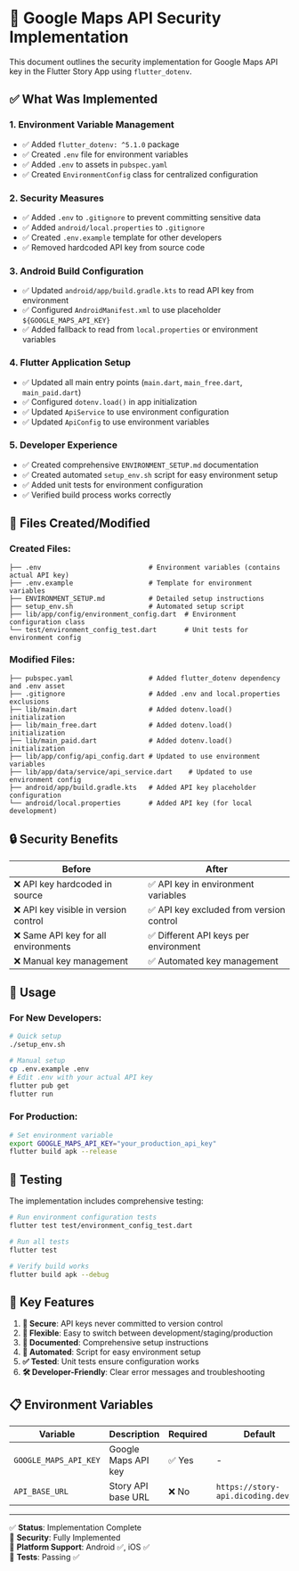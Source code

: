 # 🔐 Google Maps API Security Implementation

This document outlines the security implementation for Google Maps API key in the Flutter Story App using `flutter_dotenv`.

## ✅ What Was Implemented

### 1. **Environment Variable Management**
- ✅ Added `flutter_dotenv: ^5.1.0` package
- ✅ Created `.env` file for environment variables
- ✅ Added `.env` to assets in `pubspec.yaml`
- ✅ Created `EnvironmentConfig` class for centralized configuration

### 2. **Security Measures**
- ✅ Added `.env` to `.gitignore` to prevent committing sensitive data
- ✅ Added `android/local.properties` to `.gitignore`
- ✅ Created `.env.example` template for other developers
- ✅ Removed hardcoded API key from source code

### 3. **Android Build Configuration**
- ✅ Updated `android/app/build.gradle.kts` to read API key from environment
- ✅ Configured `AndroidManifest.xml` to use placeholder `${GOOGLE_MAPS_API_KEY}`
- ✅ Added fallback to read from `local.properties` or environment variables

### 4. **Flutter Application Setup**
- ✅ Updated all main entry points (`main.dart`, `main_free.dart`, `main_paid.dart`)
- ✅ Configured `dotenv.load()` in app initialization
- ✅ Updated `ApiService` to use environment configuration
- ✅ Updated `ApiConfig` to use environment variables

### 5. **Developer Experience**
- ✅ Created comprehensive `ENVIRONMENT_SETUP.md` documentation
- ✅ Created automated `setup_env.sh` script for easy environment setup
- ✅ Added unit tests for environment configuration
- ✅ Verified build process works correctly

## 📁 Files Created/Modified

### Created Files:
```
├── .env                           # Environment variables (contains actual API key)
├── .env.example                   # Template for environment variables
├── ENVIRONMENT_SETUP.md           # Detailed setup instructions
├── setup_env.sh                   # Automated setup script
├── lib/app/config/environment_config.dart  # Environment configuration class
└── test/environment_config_test.dart       # Unit tests for environment config
```

### Modified Files:
```
├── pubspec.yaml                   # Added flutter_dotenv dependency and .env asset
├── .gitignore                     # Added .env and local.properties exclusions
├── lib/main.dart                  # Added dotenv.load() initialization
├── lib/main_free.dart             # Added dotenv.load() initialization  
├── lib/main_paid.dart             # Added dotenv.load() initialization
├── lib/app/config/api_config.dart # Updated to use environment variables
├── lib/app/data/service/api_service.dart    # Updated to use environment config
├── android/app/build.gradle.kts   # Added API key placeholder configuration
└── android/local.properties       # Added API key (for local development)
```

## 🔒 Security Benefits

| Before | After |
|--------|-------|
| ❌ API key hardcoded in source | ✅ API key in environment variables |
| ❌ API key visible in version control | ✅ API key excluded from version control |
| ❌ Same API key for all environments | ✅ Different API keys per environment |
| ❌ Manual key management | ✅ Automated key management |

## 🚀 Usage

### For New Developers:
```bash
# Quick setup
./setup_env.sh

# Manual setup
cp .env.example .env
# Edit .env with your actual API key
flutter pub get
flutter run
```

### For Production:
```bash
# Set environment variable
export GOOGLE_MAPS_API_KEY="your_production_api_key"
flutter build apk --release
```

## 🧪 Testing

The implementation includes comprehensive testing:

```bash
# Run environment configuration tests
flutter test test/environment_config_test.dart

# Run all tests
flutter test

# Verify build works
flutter build apk --debug
```

## 🎯 Key Features

1. **🔐 Secure**: API keys never committed to version control
2. **🔄 Flexible**: Easy to switch between development/staging/production
3. **📝 Documented**: Comprehensive setup instructions
4. **🤖 Automated**: Script for easy environment setup
5. **✅ Tested**: Unit tests ensure configuration works
6. **🛠️ Developer-Friendly**: Clear error messages and troubleshooting

## 📋 Environment Variables

| Variable | Description | Required | Default |
|----------|-------------|----------|---------|
| `GOOGLE_MAPS_API_KEY` | Google Maps API key | ✅ Yes | - |
| `API_BASE_URL` | Story API base URL | ❌ No | `https://story-api.dicoding.dev/v1` |

---

✅ **Status**: Implementation Complete  
🔐 **Security**: Fully Implemented  
📱 **Platform Support**: Android ✅, iOS ✅  
🧪 **Tests**: Passing ✅
